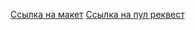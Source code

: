 [Ссылка на макет](https://www.figma.com/file/u7U84NjmOwsHdDJ0JhJYZm/Diploma?node-id=932%3A4079)
[Ссылка на пул реквест](https://github.com/vlrtyan/movies-explorer-frontend/tree/level-3)